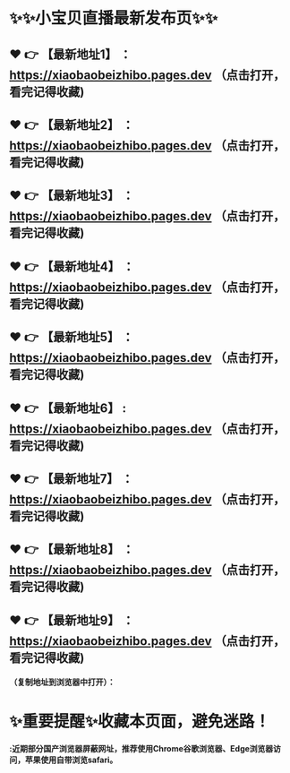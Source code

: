 # :sparkles::sparkles:小宝贝直播最新发布页:sparkles::sparkles:

 :heart: :point_right: 【最新地址1】 ：https://xiaobaobeizhibo.pages.dev   （点击打开，看完记得收藏)
 ------
 :heart: :point_right: 【最新地址2】 ：https://xiaobaobeizhibo.pages.dev   （点击打开，看完记得收藏)
 ------
 :heart: :point_right: 【最新地址3】 ：https://xiaobaobeizhibo.pages.dev   （点击打开，看完记得收藏)
 ------
 :heart: :point_right: 【最新地址4】 ：https://xiaobaobeizhibo.pages.dev   （点击打开，看完记得收藏)
 ------
 :heart: :point_right: 【最新地址5】 ：https://xiaobaobeizhibo.pages.dev   （点击打开，看完记得收藏)
 ------
 :heart: :point_right: 【最新地址6】 : https://xiaobaobeizhibo.pages.dev  （点击打开，看完记得收藏)
 ------
 :heart: :point_right: 【最新地址7】 ：https://xiaobaobeizhibo.pages.dev   （点击打开，看完记得收藏)
 ------
 :heart: :point_right: 【最新地址8】 ：https://xiaobaobeizhibo.pages.dev   （点击打开，看完记得收藏)
 ------
 :heart: :point_right: 【最新地址9】 ：https://xiaobaobeizhibo.pages.dev   （点击打开，看完记得收藏)
  ------

  
#### （复制地址到浏览器中打开）：
# :sparkles:重要提醒:sparkles:收藏本页面，避免迷路！
#### :近期部分国产浏览器屏蔽网址，推荐使用Chrome谷歌浏览器、Edge浏览器访问，苹果使用自带浏览safari。
